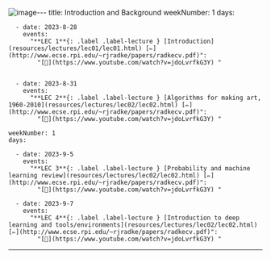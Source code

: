 ![image](https://github.com/RPI-genAIFall23/computationalcreativity/assets/140016127/b09166dd-2d99-4176-8b62-cc37c48961bb)---
    title: Introduction and Background
    weekNumber: 1
    days:

      - date: 2023-8-28
        events:
          "**LEC 1**{: .label .label-lecture } [Introduction](resources/lectures/lec01/lec01.html) [✏️](http://www.ecse.rpi.edu/~rjradke/papers/radkecv.pdf)":
            "[🎥](https://www.youtube.com/watch?v=jdoLvrfkG3Y) "


      - date: 2023-8-31
        events:
          "**LEC 2**{: .label .label-lecture } [Algorithms for making art, 1960-2010](resources/lectures/lec02/lec02.html) [✏️](http://www.ecse.rpi.edu/~rjradke/papers/radkecv.pdf)":
            "[🎥](https://www.youtube.com/watch?v=jdoLvrfkG3Y) "
    
    weekNumber: 1
    days:
    
      - date: 2023-9-5
        events:
          "**LEC 3**{: .label .label-lecture } [Probability and machine learning review](resources/lectures/lec02/lec02.html) [✏️](http://www.ecse.rpi.edu/~rjradke/papers/radkecv.pdf)":
            "[🎥](https://www.youtube.com/watch?v=jdoLvrfkG3Y) "

      - date: 2023-9-7
        events:
          "**LEC 4**{: .label .label-lecture } [Introduction to deep learning and tools/environments](resources/lectures/lec02/lec02.html) [✏️](http://www.ecse.rpi.edu/~rjradke/papers/radkecv.pdf)":
            "[🎥](https://www.youtube.com/watch?v=jdoLvrfkG3Y) "

---

